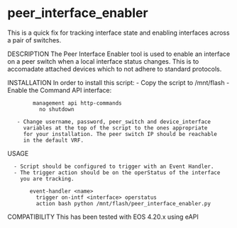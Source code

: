 # peer_interface_enabler
This is a quick fix for tracking interface state and enabling interfaces across a pair of switches.

   DESCRIPTION
     The Peer Interface Enabler tool is used to enable an interface on 
     a peer switch when a local interface status changes.  This is to 
     accomadate attached devices which to not adhere to standard protocols.

   INSTALLATION
     In order to install this script:
       - Copy the script to /mnt/flash
       - Enable the Command API interface:

            management api http-commands
              no shutdown

       - Change username, password, peer_switch and device_interface
         variables at the top of the script to the ones appropriate 
         for your installation. The peer switch IP should be reachable
         in the default VRF.
         
   USAGE

      - Script should be configured to trigger with an Event Handler.
      - The trigger action should be on the operStatus of the interface
        you are tracking.
      
           event-handler <name>
             trigger on-intf <interface> operstatus
             action bash python /mnt/flash/peer_interface_enabler.py

        
   COMPATIBILITY
      This has been tested with EOS 4.20.x using eAPI

